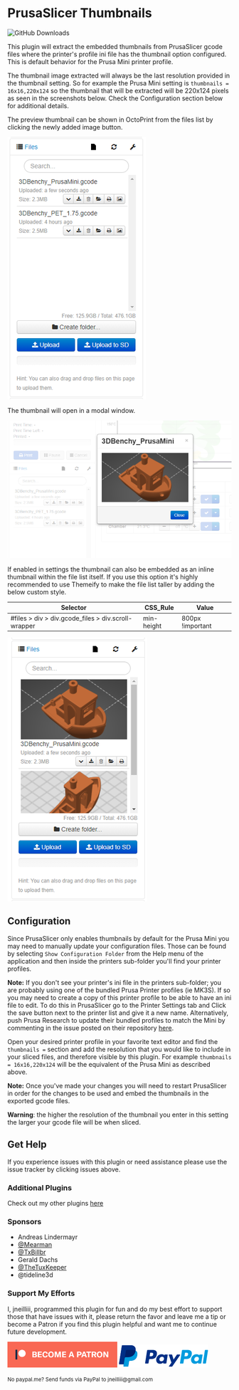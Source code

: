 # PrusaSlicer Thumbnails

![GitHub Downloads](https://badgen.net/github/assets-dl/jneilliii/OctoPrint-PrusaSlicerThumbnails/)

This plugin will extract the embedded thumbnails from PrusaSlicer gcode files where the printer's profile ini file has the thumbnail option configured. This is default behavior for the Prusa Mini printer profile. 

The thumbnail image extracted will always be the last resolution provided in the thumbnail setting. So for example the Prusa Mini setting is `thumbnails = 16x16,220x124` so the thumbnail that will be extracted will be 220x124 pixels as seen in the screenshots below. Check the Configuration section below for additional details.

The preview thumbnail can be shown in OctoPrint from the files list by clicking the newly added image button.

![button](screenshot_button.png)

The thumbnail will open in a modal window.

![thumbnail](screenshot_thumbnail.png)

If enabled in settings the thumbnail can also be embedded as an inline thumbnail within the file list itself. If you use this option it's highly recommended to use Themeify to make the file list taller by adding the below custom style.

| Selector                                            | CSS_Rule   | Value            |
|-----------------------------------------------------|------------|------------------|
| #files > div > div.gcode_files > div.scroll-wrapper | min-height | 800px !important |

![thumbnail](screenshot_inline_thumbnail.png)

## Configuration

Since PrusaSlicer only enables thumbnails by default for the Prusa Mini you may need to manually update your configuration files. Those can be found by selecting `Show Configuration Folder` from the Help menu of the application and then inside the printers sub-folder you'll find your printer profiles. 

**Note:** If you don't see your printer's ini file in the printers sub-folder; you are probably using one of the bundled Prusa Printer profiles (ie MK3S). If so you may need to create a copy of this printer profile to be able to have an ini file to edit. To do this in PrusaSlicer go to the Printer Settings tab and Click the save button next to the printer list and give it a new name. Alternatively, push Prusa Research to update their bundled profiles to match the Mini by commenting in the issue posted on their repository [here](https://github.com/prusa3d/PrusaSlicer/issues/3488).

Open your desired printer profile in your favorite text editor and find the `thumbnails =` section and add the resolution that you would like to include in your sliced files, and therefore visible by this plugin. For example `thumbnails = 16x16,220x124` will be the equivalent of the Prusa Mini as described above. 

**Note:** Once you've made your changes you will need to restart PrusaSlicer in order for the changes to be used and embed the thumbnails in the exported gcode files.

**Warning**: the higher the resolution of the thumbnail you enter in this setting the larger your gcode file will be when sliced.

## Get Help

If you experience issues with this plugin or need assistance please use the issue tracker by clicking issues above.

### Additional Plugins

Check out my other plugins [here](https://plugins.octoprint.org/by_author/#jneilliii)

### Sponsors
- Andreas Lindermayr
- [@Mearman](https://github.com/Mearman)
- [@TxBillbr](https://github.com/TxBillbr)
- Gerald Dachs
- [@TheTuxKeeper](https://github.com/thetuxkeeper)
- @tideline3d

### Support My Efforts
I, jneilliii, programmed this plugin for fun and do my best effort to support those that have issues with it, please return the favor and leave me a tip or become a Patron if you find this plugin helpful and want me to continue future development.

[![Patreon](patreon-with-text-new.png)](https://www.patreon.com/jneilliii) [![paypal](paypal-with-text.png)](https://paypal.me/jneilliii)

<small>No paypal.me? Send funds via PayPal to jneilliii&#64;gmail&#46;com</small>
